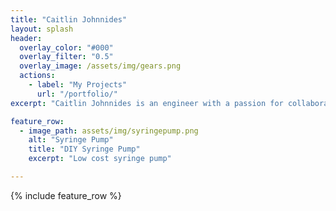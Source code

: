 ```yaml
---
title: "Caitlin Johnnides"
layout: splash
header:
  overlay_color: "#000"
  overlay_filter: "0.5"
  overlay_image: /assets/img/gears.png
  actions:
    - label: "My Projects"
      url: "/portfolio/"
excerpt: "Caitlin Johnnides is an engineer with a passion for collaboration and innovation in the medical device industry. She has a great interest in 3D printing and rapid prototyping. Learn more about Caitlin and her projects here!"

feature_row:
  - image_path: assets/img/syringepump.png
    alt: "Syringe Pump"
    title: "DIY Syringe Pump"
    excerpt: "Low cost syringe pump"

---
```


{% include feature_row %}

